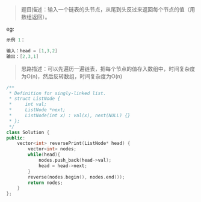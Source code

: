 > 题目描述：输入一个链表的头节点，从尾到头反过来返回每个节点的值（用数组返回）。

eg:

```java
示例 1：

输入：head = [1,3,2]
输出：[2,3,1]
```

> 思路描述：可以先遍历一遍链表，把每个节点的值存入数组中，时间复杂度为O(n)，然后反转数组，时间复杂度为O(n)
>

```C++
/**
 * Definition for singly-linked list.
 * struct ListNode {
 *     int val;
 *     ListNode *next;
 *     ListNode(int x) : val(x), next(NULL) {}
 * };
 */
class Solution {
public:
    vector<int> reversePrint(ListNode* head) {
        vector<int> nodes;
        while(head){
            nodes.push_back(head->val);
            head = head->next;
        }
        reverse(nodes.begin(), nodes.end());
        return nodes;
    }
};
```
